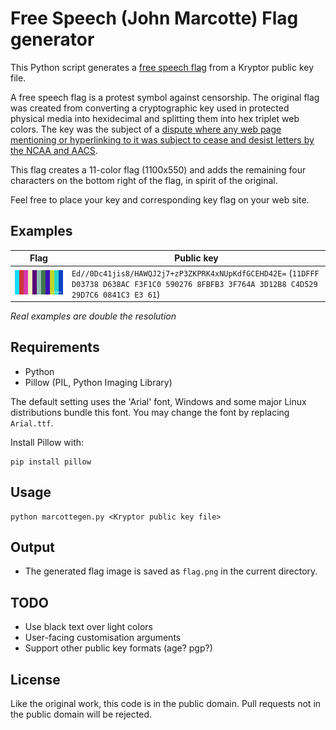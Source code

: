 # Free Speech (John Marcotte) Flag generator

This Python script generates a [free speech flag](https://en.wikipedia.org/wiki/Free_Speech_Flag) from a Kryptor public key file.

A free speech flag is a protest symbol against censorship. The original flag was created from converting a cryptographic key used in protected physical media into hexidecimal and splitting them into hex triplet web colors. The key was the subject of a [dispute where any web page mentioning or hyperlinking to it was subject to cease and desist letters by the NCAA and AACS](https://en.wikipedia.org/wiki/AACS_encryption_key_controversy).

This flag creates a 11-color flag (1100x550) and adds the remaining four characters on the bottom right of the flag, in spirit of the original.

Feel free to place your key and corresponding key flag on your web site.

## Examples
| Flag  | Public key |
| ------------- | ------------- |
| ![](https://github.com/final-git/marcottegen/blob/main/flagexample.png?raw=true)  | `Ed//0Dc41jis8/HAWQJ2j7+zP3ZKPRK4xNUpKdfGCEHD42E=` (`11DFFF D03738 D638AC F3F1C0 590276 8FBFB3 3F764A 3D12B8 C4D529 29D7C6 0841C3 E3 61`)  |

*Real examples are double the resolution*

## Requirements
- Python
- Pillow (PIL, Python Imaging Library)

The default setting uses the 'Arial' font, Windows and some major Linux distributions bundle this font. You may change the font by replacing `Arial.ttf`. 

Install Pillow with:
```
pip install pillow
```

## Usage
```
python marcottegen.py <Kryptor public key file>
```

## Output
- The generated flag image is saved as `flag.png` in the current directory.

## TODO

- Use black text over light colors
- User-facing customisation arguments
- Support other public key formats (age? pgp?)

## License
Like the original work, this code is in the public domain. Pull requests not in the public domain will be rejected.
